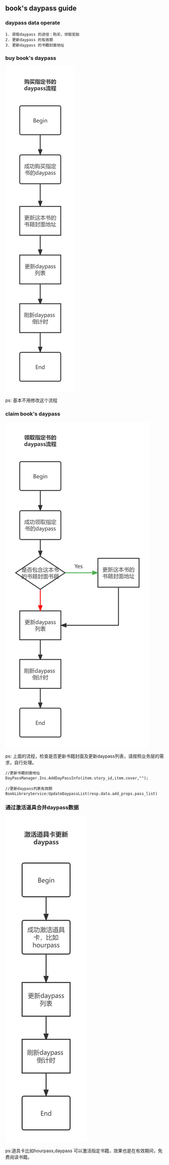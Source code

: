 ## book's daypass guide
### daypass data operate
    1. 获取daypass 的途径：购买，领取奖励
    2. 更新daypass 的有效期
    3. 更新daypass 的书籍封面地址
### buy book's daypass

![buydaypass](../images/buydaypass.png)

ps: 基本不用修改这个流程

### claim book's daypass

![claimdaypass](../images/claimdaypass.png)

ps: 上面的流程，检查是否更新书籍封面及更新daypass列表，请按照业务层的需求，自行处理。
```
//更新书籍封面地址
DayPassManager.Ins.AddDayPassInfo(item.story_id,item.cover,"");

//更新daypass列表有效期
BookLibraryService:UpdateDaypassList(resp.data.add_props.pass_list)
```
### 通过激活道具合并daypass数据

![activehourpass](../images/activehourpass.png)

ps:道具卡比如hourpass,daypass 可以激活指定书籍，效果也是在有效期间，免费阅读书籍。